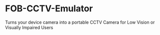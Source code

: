 # FOB-CCTV-Emulator
Turns your device camera into a portable CCTV Camera for Low Vision or Visually Impaired Users
